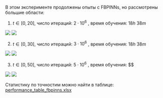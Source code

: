 В этом эксперименте продолжены опыты с FBPINNs, но рассмотрены большие области:  

1. $t \in [0,20]$, число итераций: $2\cdot 10^{6}$ , время обучения: $18h\ 38m$   
<img src="https://github.com/mikhakuv/PINNs/blob/main/pictures/exp52_charts_10_1.png">  
<img src="https://github.com/mikhakuv/PINNs/blob/main/pictures/exp52_charts_10_2.png">  

2. $t \in [0,30]$, число итераций: $3\cdot 10^{6}$ , время обучения: $18h\ 38m$   
<img src="https://github.com/mikhakuv/PINNs/blob/main/pictures/exp52_charts_11_1.png">  
<img src="https://github.com/mikhakuv/PINNs/blob/main/pictures/exp52_charts_11_2.png">  

3. $t \in [0,50]$, число итераций: $5\cdot 10^{6}$ , время обучения: $$   
<img src="https://github.com/mikhakuv/PINNs/blob/main/pictures/exp52_charts_12_1.png">  
<img src="https://github.com/mikhakuv/PINNs/blob/main/pictures/exp52_charts_12_2.png">

Статистику по точностим можно найти в таблице: [performance_table_fbpinns.xlsx](https://github.com/mikhakuv/PINNs/blob/main/statistics/performance_table_fbpinns.xlsx)  
